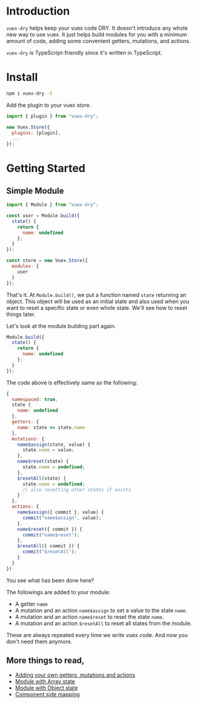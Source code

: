 # Introduction

`vuex-dry` helps keep your vuex code DRY.
It doesn't introduce any whole new way to use vuex.
It just helps build modules for you with a minimum amount of code, adding some convenient getters, mutations, and actions.

`vuex-dry` is TypeScript-friendly since it's written in TypeScript.

# Install

```bash
npm i vuex-dry -S
```

Add the plugin to your vuex store.

```js
import { plugin } from "vuex-dry";

new Vuex.Store({
  plugins: [plugin],
  ...
});
```

# Getting Started

## Simple Module

```js
import { Module } from "vuex-dry";

const user = Module.build({
  state() {
    return {
      name: undefined
    };
  }
});

const store = new Vuex.Store({
  modules: {
    user
  }
});
```

That's it. At `Module.build()`, we put a function named `state` returning an object. This object will be used as an initial state and also used when you want to reset a specific state or even whole state. We'll see how to reset things later.

Let's look at the module building part again.

```js
Module.build({
  state() {
    return {
      name: undefined
    };
  }
});
```

The code above is effectively same as the following:

```js
{
  namespaced: true,
  state {
    name: undefined
  },
  getters: {
    name: state => state.name
  },
  mutations: {
    name$assign(state, value) {
      state.name = value;
    },
    name$reset(state) {
      state.name = undefined;
    },
    $resetAll(state) {
      state.name = undefined;
      // also resetting other states if exists
    }
  },
  actions: {
    name$assign({ commit }, value) {
      commit("name$assign", value);
    },
    name$reset({ commit }) {
      commit("name$reset");
    },
    $resetAll({ commit }) {
      commit("$resetAll");
    }
  }
})
```

You see what has been done here?

The followings are added to your module:

- A getter `name`
- A mutation and an action `name$assign` to set a value to the state `name`.
- A mutation and an action `name$reset` to reset the state `name`.
- A mutation and an action `$resetAll` to reset all states from the module.

These are always repeated every time we write vuex code. And now you don't need them anymore.

## More things to read,

- [Adding your own getters, mutations and actions](https://github.com/eunjae-lee/vuex-dry/wiki/Adding-your-own-getters,-mutations-and-actions)
- [Module with Array state](https://github.com/eunjae-lee/vuex-dry/wiki/Module-with-Array-state)
- [Module with Object state](https://github.com/eunjae-lee/vuex-dry/wiki/Module-with-Object-state)
- [Component side mapping](https://github.com/eunjae-lee/vuex-dry/wiki/Component-side-mapping)
